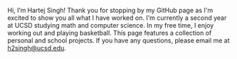 Hi, I’m Hartej Singh! Thank you for stopping by my GitHub page as I'm excited to show you all what I have worked on. I'm currently a second year at UCSD studying math and computer science. In my free time, I enjoy working out and playing basketball. This page features a collection of personal and school projects. If you have any questions, please email me at h2singh@ucsd.edu.

<!---
hartejsin/hartejsin is a ✨ special ✨ repository because its `README.md` (this file) appears on your GitHub profile.
You can click the Preview link to take a look at your changes.
--->

